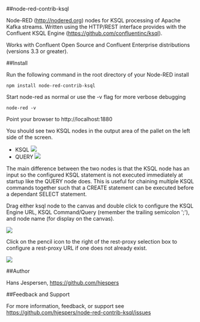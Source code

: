 ##node-red-contrib-ksql

Node-RED (http://nodered.org) nodes for KSQL processing of Apache Kafka streams. Written using the HTTP/REST interface provides with the Confluent KSQL Engine (https://github.com/confluentinc/ksql).

Works with Confluent Open Source and Confluent Enterprise distributions (versions 3.3 or greater).


##Install

Run the following command in the root directory of your Node-RED install

    npm install node-red-contrib-ksql

Start node-red as normal or use the -v flag for more verbose debugging

	node-red -v

Point your browser to http://localhost:1880

You should see two KSQL nodes in the output area of the pallet on the left side of the screen.
<ul>
    <li>KSQL <img src="https://github.com/hjespers/node-red-contrib-ksql/blob/master/images/ksql.png"></li>
    <li>QUERY <img src="https://github.com/hjespers/node-red-contrib-ksql/blob/master/images/ksql-query.png"></li>
</ul>

The main difference between the two nodes is that the KSQL node has an input so the configured KSQL statement is not executed immediately at startup like the QUERY node does. This is useful for chaining multiple KSQL commands together such that a CREATE statement can be executed before a dependant SELECT statement.

Drag either ksql node to the canvas and double click to configure the KSQL Engine URL, KSQL Command/Query (remember the trailing semicolon ';'), and node name (for display on the canvas).

<img src="https://github.com/hjespers/node-red-contrib-ksql/blob/master/images/ksql-config.png">

Click on the pencil icon to the right of the rest-proxy selection box to configure a rest-proxy URL if one does not already exist.

<img src="https://github.com/hjespers/node-red-contrib-ksql/blob/master/images/ksql-query-config.png">


##Author

Hans Jespersen, https://github.com/hjespers

##Feedback and Support

For more information, feedback, or support see https://github.com/hjespers/node-red-contrib-ksql/issues